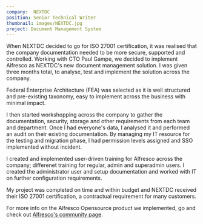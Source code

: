 ```yaml
---
company:  NEXTDC
position: Senior Technical Writer
thumbnail: images/NEXTDC.jpg
project: Document Management System
---
```


When NEXTDC decided to go for ISO 27001 certification, it was realised that the company documentation needed to be more secure, supported and 
controlled. Working with CTO Paul Gampe, we decided to implement Alfresco as NEXTDC's new document management solution. I was given three months
total, to analyse, test and implement the solution across the company.

Federal Enterprise Architecture (FEA) was selected as it is well structured and pre-existing taxonomy, easy to implement across the business 
with minimal impact.

I then started workshopping across the company to gather the documentation, security, storage and other requirements from each team and department.
Once I had everyone's data, I analysed it and performed an audit on their existing documentation. By managing my IT resource for the testing 
and migration phase, I had permission levels assigned and SSO implemented without incident.

I created and implemented user-driven training for Alfresco across the company; differenet training for regular, admin and superadmin users. 
I created the administrator user and setup documentation and worked with IT on further configuration requirements.

My project was completed on time and within budget and NEXTDC received their ISO 27001 certification, a contractual requirement 
for many customers.

For more info on the Alfresco Opensource product we implemented, go and check out [Alfresco's community page](https://www.alfresco.com/community).
